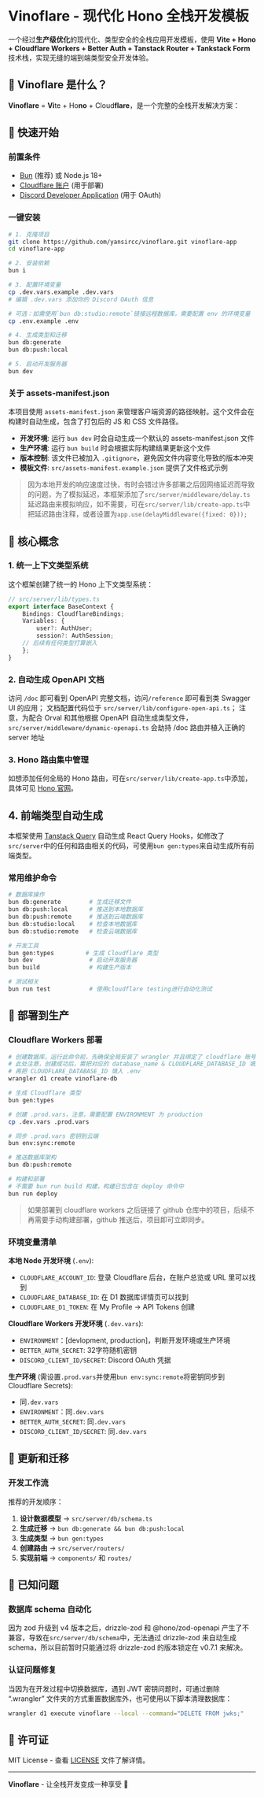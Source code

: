# Vinoflare - 现代化 Hono 全栈开发模板

一个经过**生产级优化**的现代化、类型安全的全栈应用开发模板，使用 **Vite + Hono + Cloudflare Workers + Better Auth + Tanstack Router + Tankstack Form** 技术栈，实现无缝的端到端类型安全开发体验。

## 🚀 Vinoflare 是什么？

**Vinoflare** = **Vi**te + Ho**no** + Cloud**flare**，是一个完整的全栈开发解决方案：

## 🚀 快速开始

### 前置条件

- [Bun](https://bun.sh) (推荐) 或 Node.js 18+
- [Cloudflare 账户](https://cloudflare.com) (用于部署)
- [Discord Developer Application](https://discord.com/developers/applications) (用于 OAuth)

### 一键安装

```bash
# 1. 克隆项目
git clone https://github.com/yansircc/vinoflare.git vinoflare-app
cd vinoflare-app

# 2. 安装依赖
bun i

# 3. 配置环境变量
cp .dev.vars.example .dev.vars
# 编辑 .dev.vars 添加你的 Discord OAuth 信息

# 可选：如需使用`bun db:studio:remote`链接远程数据库，需要配置 env 的环境变量
cp .env.example .env

# 4. 生成类型和迁移
bun db:generate
bun db:push:local

# 5. 启动开发服务器
bun dev
```

### 关于 assets-manifest.json

本项目使用 `assets-manifest.json` 来管理客户端资源的路径映射。这个文件会在构建时自动生成，包含了打包后的 JS 和 CSS 文件路径。

- **开发环境**: 运行 `bun dev` 时会自动生成一个默认的 assets-manifest.json 文件
- **生产环境**: 运行 `bun build` 时会根据实际构建结果更新这个文件
- **版本控制**: 该文件已被加入 `.gitignore`，避免因文件内容变化导致的版本冲突
- **模板文件**: `src/assets-manifest.example.json` 提供了文件格式示例

> 因为本地开发的响应速度过快，有时会错过许多部署之后因网络延迟而导致的问题，为了模拟延迟，本框架添加了`src/server/middleware/delay.ts`延迟路由来模拟响应，如不需要，可在`src/server/lib/create-app.ts`中把延迟路由注释，或者设置为`app.use(delayMiddleware({fixed: 0}));`

## 🎯 核心概念

### 1. 统一上下文类型系统

这个框架创建了统一的 Hono 上下文类型系统：

```typescript
// src/server/lib/types.ts
export interface BaseContext {
	Bindings: CloudflareBindings;
	Variables: {
		user?: AuthUser;
		session?: AuthSession;
    // 后续有任何类型打算嵌入
	};
}
```

### 2. 自动生成 OpenAPI 文档
访问 `/doc` 即可看到 OpenAPI 完整文档，访问`/reference` 即可看到类 Swagger UI 的应用；
文档配置代码位于 `src/server/lib/configure-open-api.ts`；
注意，为配合 Orval 和其他根据 OpenAPI 自动生成类型文件，`src/server/middleware/dynamic-openapi.ts` 会劫持 /doc 路由并植入正确的 server 地址

### 3. Hono 路由集中管理
如想添加任何全局的 Hono 路由，可在`src/server/lib/create-app.ts`中添加，具体可见 [Hono 官网](https://hono.dev/)。

## 4. 前端类型自动生成
本框架使用 [Tanstack Query](https://tanstack.com/query/latest/docs/framework/react/overview) 自动生成 React Query Hooks，如修改了`src/server`中的任何和路由相关的代码，可使用`bun gen:types`来自动生成所有前端类型。

### 常用维护命令

```bash
# 数据库操作
bun db:generate        # 生成迁移文件
bun db:push:local      # 推送到本地数据库
bun db:push:remote     # 推送到云端数据库
bun db:studio:local    # 检查本地数据库
bun db:studio:remote   # 检查云端数据库

# 开发工具
bun gen:types         # 生成 Cloudflare 类型
bun dev                # 启动开发服务器
bun build              # 构建生产版本

# 测试相关
bun run test           # 使用cloudflare testing进行自动化测试
```

## 🚀 部署到生产

### Cloudflare Workers 部署

```bash
# 创建数据库，运行此命令前，先确保全局安装了 wrangler 并且绑定了 cloudflare 账号，具体参考 ChatGPT
# 此处注意，创建成功后，需把对应的 database_name & CLOUDFLARE_DATABASE_ID 填入 wrangler.toml
# 再把 CLOUDFLARE_DATABASE_ID 填入 .env
wrangler d1 create vinoflare-db

# 生成 Cloudflare 类型
bun gen:types

# 创建 .prod.vars，注意，需要配置 ENVIRONMENT 为 production
cp .dev.vars .prod.vars

# 同步 .prod.vars 密钥到云端
bun env:sync:remote

# 推送数据库架构
bun db:push:remote

# 构建和部署
# 不需要 bun run build 构建，构建已包含在 deploy 命令中
bun run deploy
```

> 如果部署到 cloudflare workers 之后链接了 github 仓库中的项目，后续不再需要手动构建部署，github 推送后，项目即可立即同步。

### 环境变量清单

**本地 Node 开发环境** (`.env`):
- `CLOUDFLARE_ACCOUNT_ID`: 登录 Cloudflare 后台，在账户总览或 URL 里可以找到
- `CLOUDFLARE_DATABASE_ID`: 在 D1 数据库详情页可以找到
- `CLOUDFLARE_D1_TOKEN`: 在 My Profile -> API Tokens 创建

**Cloudflare Workers 开发环境** (`.dev.vars`):
- `ENVIRONMENT`：[devlopment, production]，判断开发环境或生产环境
- `BETTER_AUTH_SECRET`: 32字符随机密钥
- `DISCORD_CLIENT_ID/SECRET`: Discord OAuth 凭据

**生产环境** (需设置`.prod.vars`并使用`bun env:sync:remote`将密钥同步到Cloudflare Secrets):
- 同`.dev.vars`
- `ENVIRONMENT`：同`.dev.vars`
- `BETTER_AUTH_SECRET`: 同`.dev.vars`
- `DISCORD_CLIENT_ID/SECRET`: 同`.dev.vars`

## 🔄 更新和迁移

### 开发工作流

推荐的开发顺序：
1. **设计数据模型** → `src/server/db/schema.ts`
2. **生成迁移** → `bun db:generate && bun db:push:local`
3. **生成类型** → `bun gen:types`
4. **创建路由** → `src/server/routers/`
5. **实现前端** → `components/` 和 `routes/`

## 🔧 已知问题

### 数据库 schema 自动化
因为 zod 升级到 v4 版本之后，drizzle-zod 和 @hono/zod-openapi 产生了不兼容，导致在`src/server/db/schema`中，无法通过 drizzle-zod 来自动生成 schema，所以目前暂时只能通过将 drizzle-zod 的版本锁定在 v0.7.1 来解决。

### 认证问题修复

当因为在开发过程中切换数据库，遇到 JWT 密钥问题时，可通过删除 “.wrangler” 文件夹的方式重置数据库外，也可使用以下脚本清理数据库：

```bash
wrangler d1 execute vinoflare --local --command="DELETE FROM jwks;"
```

## 📄 许可证

MIT License - 查看 [LICENSE](LICENSE) 文件了解详情。

---

**Vinoflare** - 让全栈开发变成一种享受 🚀
